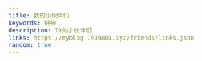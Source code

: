 ```yaml
---
title: 我的小伙伴们
keywords: 链接
description: TX的小伙伴们
links: https://myblog.1919801.xyz/friends/links.json
random: true
---
```


<YunLinks :links="frontmatter.links" :random="frontmatter.random" />
